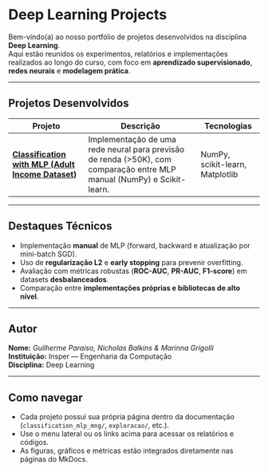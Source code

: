 # Deep Learning Projects

Bem-vindo(a) ao nosso portfólio de projetos desenvolvidos na disciplina **Deep Learning**.  
Aqui estão reunidos os experimentos, relatórios e implementações realizados ao longo do curso, com foco em **aprendizado supervisionado**, **redes neurais** e **modelagem prática**.

---


## Projetos Desenvolvidos

| Projeto | Descrição | Tecnologias |
|----------|------------|--------------|
| [**Classification with MLP (Adult Income Dataset)**](project1.md/) | Implementação de uma rede neural para previsão de renda (>50K), com comparação entre MLP manual (NumPy) e Scikit-learn. | NumPy, scikit-learn, Matplotlib |

---

## Destaques Técnicos

- Implementação **manual** de MLP (forward, backward e atualização por mini-batch SGD).  
- Uso de **regularização L2** e **early stopping** para prevenir overfitting.  
- Avaliação com métricas robustas (**ROC-AUC**, **PR-AUC**, **F1-score**) em datasets **desbalanceados**.  
- Comparação entre **implementações próprias e bibliotecas de alto nível**.

---

## Autor

**Nome:** *Guilherme Paraiso, Nicholas Balkins & Marinna Grigolli*  
**Instituição:** Insper — Engenharia da Computação  
**Disciplina:** Deep Learning  



---

## Como navegar

- Cada projeto possui sua própria página dentro da documentação (`classification_mlp_mng/`, `exploracao/`, etc.).  
- Use o menu lateral ou os links acima para acessar os relatórios e códigos.  
- As figuras, gráficos e métricas estão integrados diretamente nas páginas do MkDocs.

